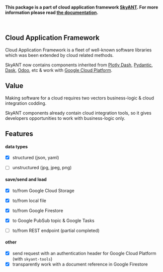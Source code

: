 
__This package is a part of cloud application framework [SkyANT](https://skyant.dev). For more information please read [the documentation](https://docs.skyant.dev/projects/data).__

<br/>

## Cloud Application Framework

Cloud Application Framework is a fleet of well-known software libraries which was been extended by cloud related methods.

SkyANT now contains components inherited from [Plotly Dash](https://dash.plotly.com), [Pydantic](https://docs.pydantic.dev/), [Dask](https://dask.org), [Odoo](https://odoo.com), etc & work with [Google Cloud Platform](https://cloud.google.com).


## Value

Making software for a cloud requires two vectors business-logic & cloud integration codding.

SkyANT components already contain cloud integration tools, so it gives developers opportunities to work with business-logic only.



## Features

#### data types

- [x] structured (json, yaml)
- [ ] unstructured (jpg, jpeg, png)


#### save/send and load

- [x] to/from Google Cloud Storage
- [x] to/from local file
- [x] to/from Google Firestore
- [x] to Google PubSub topic & Google Tasks
- [ ] to/from REST endpoint (partial completed)


#### other

- [x] send request with an authentication header for Google Cloud Platform (with `skyant-tools`)
- [x] transparently work with a document reference in Google Firestore

